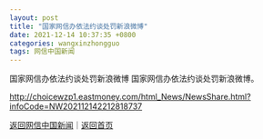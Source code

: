 ```yaml
---
layout: post
title: "国家网信办依法约谈处罚新浪微博"
date: 2021-12-14 10:37:35 +0800
categories: wangxinzhongguo
tags: 网信中国新闻
---
```

国家网信办依法约谈处罚新浪微博
国家网信办依法约谈处罚新浪微博。

<http://choicewzp1.eastmoney.com/html_News/NewsShare.html?infoCode=NW202112142212818737>

[返回网信中国新闻](//finews.withounder.com/wangxinzhongguo/)｜[返回首页](//finews.withounder.com/)